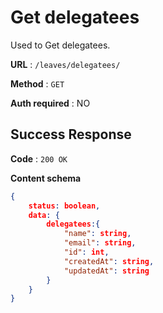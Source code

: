 # Get delegatees

Used to Get delegatees.

**URL** : `/leaves/delegatees/`

**Method** : `GET`

**Auth required** : NO


## Success Response

**Code** : `200 OK`

**Content schema**

```json
{
    status: boolean,
    data: {
        delegatees:{
            "name": string,
            "email": string,
            "id": int,
            "createdAt": string,
            "updatedAt": string
        }
    }
}
```